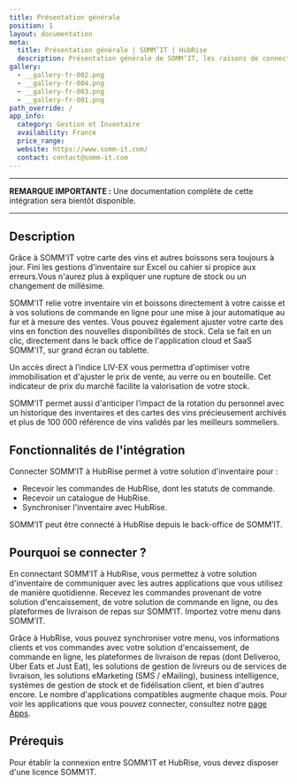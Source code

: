 ```yaml
---
title: Présentation générale
position: 1
layout: documentation
meta:
  title: Présentation générale | SOMM’IT | HubRise
  description: Présentation générale de SOMM’IT, les raisons de connecter SOMM’IT à HubRise et les fonctionnalités de l'intégration avec HubRise.
gallery:
  - __gallery-fr-002.png
  - __gallery-fr-004.png
  - __gallery-fr-003.png
  - __gallery-fr-001.png
path_override: /
app_info:
  category: Gestion et Inventaire
  availability: France
  price_range:
  website: https://www.somm-it.com/
  contact: contact@somm-it.com
---
```


---

**REMARQUE IMPORTANTE :** Une documentation complète de cette intégration sera bientôt disponible.

---

## Description

Grâce à SOMM'IT votre carte des vins et autres boissons sera toujours à jour. Fini les gestions d'inventaire sur Excel ou cahier si propice aux erreurs.Vous n'aurez plus à expliquer une rupture de stock ou un changement de millésime.

SOMM'IT relie votre inventaire vin et boissons directement à votre caisse et à vos solutions de commande en ligne pour une mise à jour automatique au fur et à mesure des ventes. Vous pouvez également ajuster votre carte des vins en fonction des nouvelles disponibilités de stock. Cela se fait en un clic, directement dans le back office de l'application cloud et SaaS SOMM'IT, sur grand écran ou tablette.

Un accès direct à l’indice LIV-EX vous permettra d'optimiser votre immobilisation et d'ajuster le prix de vente, au verre ou en bouteille. Cet indicateur de prix du marché facilite la valorisation de votre stock.

SOMM'IT permet aussi d'anticiper l’impact de la rotation du personnel avec un historique des inventaires et des cartes des vins précieusement archivés et plus de 100 000 référence de vins validés par les meilleurs sommeliers. 

## Fonctionnalités de l'intégration

Connecter SOMM’IT à HubRise permet à votre solution d'inventaire pour :

- Recevoir les commandes de HubRise, dont les statuts de commande.
- Recevoir un catalogue de HubRise.
- Synchroniser l'inventaire avec HubRise.

SOMM’IT peut être connecté à HubRise depuis le back-office de SOMM’IT.

## Pourquoi se connecter ?

En connectant SOMM’IT à HubRise, vous permettez à votre solution d'inventaire de communiquer avec les autres applications que vous utilisez de manière quotidienne. Recevez les commandes provenant de votre solution d'encaissement, de votre solution de commande en ligne, ou des plateformes de livraison de repas sur SOMM’IT. Importez votre menu dans SOMM’IT.

Grâce à HubRise, vous pouvez synchroniser votre menu, vos informations clients et vos commandes avec votre solution d'encaissement, de commande en ligne, les plateformes de livraison de repas (dont Deliveroo, Uber Eats et Just Eat), les solutions de gestion de livreurs ou de services de livraison, les solutions eMarketing (SMS / eMailing), business intelligence, systèmes de gestion de stock et de fidélisation client, et bien d'autres encore. Le nombre d'applications compatibles augmente chaque mois. Pour voir les applications que vous pouvez connecter, consultez notre [page Apps](/apps).

## Prérequis

Pour établir la connexion entre SOMM’IT et HubRise, vous devez disposer d'une licence SOMM’IT.
